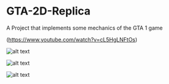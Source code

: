 # GTA-2D-Replica

A Project that implements some mechanics of the GTA 1 game

(https://www.youtube.com/watch?v=cL5HgLNFtOs)

![alt text](https://imgur.com/4Y4NEmk.png)

![alt text](https://imgur.com/GyHtndT.png)

![alt text](https://imgur.com/dK7JoWC.png)
